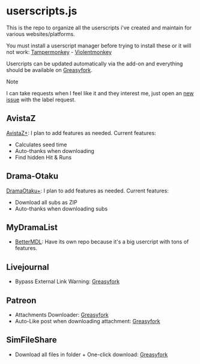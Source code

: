 # userscripts.js

This is the repo to organize all the userscripts i've created and maintain for various websites/platforms.

You must install a userscript manager before trying to install these or it will not work: [Tampermonkey](https://www.tampermonkey.net) - [Violentmonkey](https://violentmonkey.github.io)

Usercripts can be updated automatically via the add-on and everything should be available on [Greasyfork](https://greasyfork.org/en/users/548221-dear-clouds).

> [!NOTE]
> I can take requests when I feel like it and they interest me, just open an [new issue](https://github.com/dear-clouds/mio-userscripts/issues/new) with the label request.

## AvistaZ
[AvistaZ+](https://github.com/dear-clouds/mio-userscripts/raw/refs/heads/main/avistaz/avistaz+.user.js): I plan to add features as needed. Current features:
- Calculates seed time
- Auto-thanks when downloading
- Find hidden Hit & Runs

## Drama-Otaku
[DramaOtaku+](https://github.com/dear-clouds/mio-userscripts/raw/refs/heads/main/drama-otaku/dramaotaku+.user.js): I plan to add features as needed. Current features:
- Download all subs as ZIP
- Auto-thanks when downloading subs

## MyDramaList

- [BetterMDL](https://github.com/dear-clouds/better-mdl): Have its own repo because it's a big usercript with tons of features.

## Livejournal

- Bypass External Link Warning: [Greasyfork](https://greasyfork.org/en/scripts/508373-bypass-livejournal-external-link-warning)

## Patreon

- Attachments Downloader: [Greasyfork](https://greasyfork.org/en/scripts/513744-patreon-attachment-downloader)
- Auto-Like post when downloading attachment: [Greasyfork](https://greasyfork.org/en/scripts/513745-patreon-auto-like-on-download)

## SimFileShare

- Download all files in folder + One-click download: [Greasyfork](https://greasyfork.org/en/scripts/513304-simfileshare-folder-downloader)